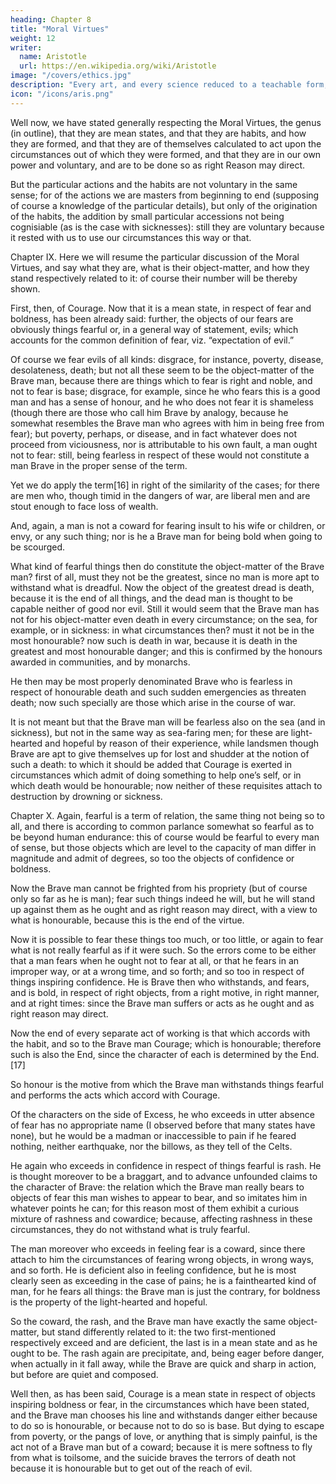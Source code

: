 ```yaml
---
heading: Chapter 8
title: "Moral Virtues"
weight: 12
writer:
  name: Aristotle
  url: https://en.wikipedia.org/wiki/Aristotle
image: "/covers/ethics.jpg"
description: "Every art, and every science reduced to a teachable form, and similarly, every action and moral choice, aims at some good"
icon: "/icons/aris.png"
---
```



Well now, we have stated generally respecting the Moral Virtues, the genus (in outline), that they are mean states, and that they are habits, and how they are formed, and that they are of themselves calculated to act upon the circumstances out of which they were formed, and that they are in our own power and voluntary, and are to be done so as right Reason may direct.

But the particular actions and the habits are not voluntary in the same sense; for of the actions we are masters from beginning to end (supposing of course a knowledge of the particular details), but only of the origination of the habits, the addition by small particular accessions not being cognisiable (as is the case with sicknesses): still they are voluntary because it rested with us to use our circumstances this way or that.

Chapter IX.
Here we will resume the particular discussion of the Moral Virtues, and say what they are, what is their object-matter, and how they stand respectively related to it: of course their number will be thereby shown.

First, then, of Courage. Now that it is a mean state, in respect of fear and boldness, has been already said: further, the objects of our fears are obviously things fearful or, in a general way of statement, evils; which accounts for the common definition of fear, viz. “expectation of evil.”

Of course we fear evils of all kinds: disgrace, for instance, poverty, disease, desolateness, death; but not all these seem to be the object-matter of the Brave man, because there are things which to fear is right and noble, and not to fear is base; disgrace, for example, since he who fears this is a good man and has a sense of honour, and he who does not fear it is shameless (though there are those who call him Brave by analogy, because he somewhat resembles the Brave man who agrees with him in being free from fear); but poverty, perhaps, or disease, and in fact whatever does not proceed from viciousness, nor is attributable to his own fault, a man ought not to fear: still, being fearless in respect of these would not constitute a man Brave in the proper sense of the term.

Yet we do apply the term[16] in right of the similarity of the cases; for there are men who, though timid in the dangers of war, are liberal men and are stout enough to face loss of wealth.

And, again, a man is not a coward for fearing insult to his wife or children, or envy, or any such thing; nor is he a Brave man for being bold when going to be scourged.

What kind of fearful things then do constitute the object-matter of the Brave man? first of all, must they not be the greatest, since no man is more apt to withstand what is dreadful. Now the object of the greatest dread is death, because it is the end of all things, and the dead man is thought to be capable neither of good nor evil. Still it would seem that the Brave man has not for his object-matter even death in every circumstance; on the sea, for example, or in sickness: in what circumstances then? must it not be in the most honourable? now such is death in war, because it is death in the greatest and most honourable danger; and this is confirmed by the honours awarded in communities, and by monarchs.

He then may be most properly denominated Brave who is fearless in respect of honourable death and such sudden emergencies as threaten death; now such specially are those which arise in the course of war.

It is not meant but that the Brave man will be fearless also on the sea (and in sickness), but not in the same way as sea-faring men; for these are light-hearted and hopeful by reason of their experience, while landsmen though Brave are apt to give themselves up for lost and shudder at the notion of such a death: to which it should be added that Courage is exerted in circumstances which admit of doing something to help one’s self, or in which death would be honourable; now neither of these requisites attach to destruction by drowning or sickness.

Chapter X.
Again, fearful is a term of relation, the same thing not being so to all, and there is according to common parlance somewhat so fearful as to be beyond human endurance: this of course would be fearful to every man of sense, but those objects which are level to the capacity of man differ in magnitude and admit of degrees, so too the objects of confidence or boldness.

Now the Brave man cannot be frighted from his propriety (but of course only so far as he is man); fear such things indeed he will, but he will stand up against them as he ought and as right reason may direct, with a view to what is honourable, because this is the end of the virtue.

Now it is possible to fear these things too much, or too little, or again to fear what is not really fearful as if it were such. So the errors come to be either that a man fears when he ought not to fear at all, or that he fears in an improper way, or at a wrong time, and so forth; and so too in respect of things inspiring confidence. He is Brave then who withstands, and fears, and is bold, in respect of right objects, from a right motive, in right manner, and at right times: since the Brave man suffers or acts as he ought and as right reason may direct.

Now the end of every separate act of working is that which accords with the habit, and so to the Brave man Courage; which is honourable; therefore such is also the End, since the character of each is determined by the End.[17]

So honour is the motive from which the Brave man withstands things fearful and performs the acts which accord with Courage.

Of the characters on the side of Excess, he who exceeds in utter absence of fear has no appropriate name (I observed before that many states have none), but he would be a madman or inaccessible to pain if he feared nothing, neither earthquake, nor the billows, as they tell of the Celts.

He again who exceeds in confidence in respect of things fearful is rash. He is thought moreover to be a braggart, and to advance unfounded claims to the character of Brave: the relation which the Brave man really bears to objects of fear this man wishes to appear to bear, and so imitates him in whatever points he can; for this reason most of them exhibit a curious mixture of rashness and cowardice; because, affecting rashness in these circumstances, they do not withstand what is truly fearful.

The man moreover who exceeds in feeling fear is a coward, since there attach to him the circumstances of fearing wrong objects, in wrong ways, and so forth. He is deficient also in feeling confidence, but he is most clearly seen as exceeding in the case of pains; he is a fainthearted kind of man, for he fears all things: the Brave man is just the contrary, for boldness is the property of the light-hearted and hopeful.

So the coward, the rash, and the Brave man have exactly the same object-matter, but stand differently related to it: the two first-mentioned respectively exceed and are deficient, the last is in a mean state and as he ought to be. The rash again are precipitate, and, being eager before danger, when actually in it fall away, while the Brave are quick and sharp in action, but before are quiet and composed.

Well then, as has been said, Courage is a mean state in respect of objects inspiring boldness or fear, in the circumstances which have been stated, and the Brave man chooses his line and withstands danger either because to do so is honourable, or because not to do so is base. But dying to escape from poverty, or the pangs of love, or anything that is simply painful, is the act not of a Brave man but of a coward; because it is mere softness to fly from what is toilsome, and the suicide braves the terrors of death not because it is honourable but to get out of the reach of evil.
